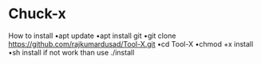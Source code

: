 # Chuck-x


How to install
•apt update
•apt install git
•git clone 
https://github.com/rajkumardusad/Tool-X.git
•cd Tool-X
•chmod +x install
•sh install if not work than use ./install

